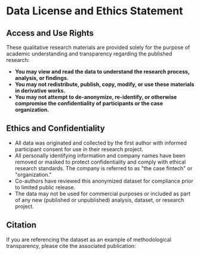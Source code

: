 # Data License and Ethics Statement

## Access and Use Rights

These qualitative research materials are provided solely for the purpose of academic understanding and transparency regarding the published research:
- **You may view and read the data to understand the research process, analysis, or findings.**
- **You may not redistribute, publish, copy, modify, or use these materials in derivative works.**
- **You may not attempt to de-anonymize, re-identify, or otherwise compromise the confidentiality of participants or the case organization.**

## Ethics and Confidentiality

- All data was originated and collected by the first author with informed participant consent for use in their research project.
- All personally identifying information and company names have been removed or masked to protect confidentiality and comply with ethical research standards. The company is referred to as "the case fintech" or "organization."
- Co-authors have reviewed this anonymized dataset for compliance prior to limited public release.
- The data may not be used for commercial purposes or included as part of any new (published or unpublished) analysis, dataset, or research project.

## Citation

If you are referencing the dataset as an example of methodological transparency, please cite the associated publication: